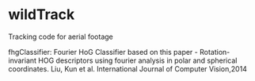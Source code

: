 wildTrack
=========

Tracking code for aerial footage

fhgClassifier: Fourier HoG Classifier based on this paper - 
Rotation-invariant HOG descriptors using fourier analysis in polar and spherical coordinates. Liu, Kun et al. International Journal of Computer Vision,2014
